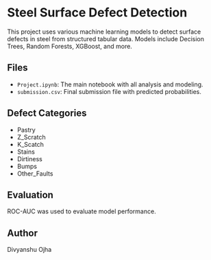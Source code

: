 # Steel Surface Defect Detection

This project uses various machine learning models to detect surface defects in steel from structured tabular data. Models include Decision Trees, Random Forests, XGBoost, and more.

## Files
- `Project.ipynb`: The main notebook with all analysis and modeling.
- `submission.csv`: Final submission file with predicted probabilities.

## Defect Categories
- Pastry
- Z_Scratch
- K_Scatch
- Stains
- Dirtiness
- Bumps
- Other_Faults

## Evaluation
ROC-AUC was used to evaluate model performance.

## Author
Divyanshu Ojha
